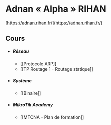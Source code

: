 # Adnan « Alpha » RIHAN
[https://adnan.rihan.fr/](https://adnan.rihan.fr/)

## Cours
- ##### Réseau
	- [[Protocole ARP]]
	- [[TP Routage 1 - Routage statique]]

- ##### Système
	- [[Binaire]]

- ##### MikroTik Academy
	- [[MTCNA - Plan de formation]]